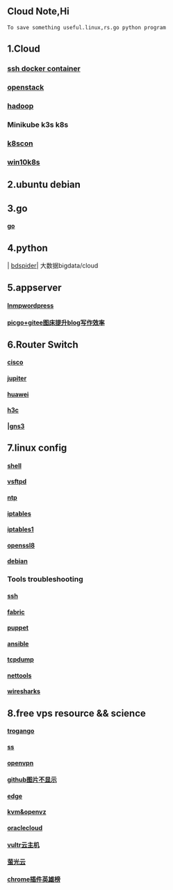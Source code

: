 ## Cloud Note,Hi
```
To save something useful.linux,rs.go python program 
```


## 1.Cloud 
### [ssh docker container](docker.html)
### [openstack](openstack.html)
### [hadoop](hadoop.html)
### Minikube k3s k8s
### [k8scon](conjure-up.html)
### [win10k8s](wink8s.html)

## 2.ubuntu debian


## 3.go
#### [go](linux/go.html)

## 4.python
| [bdspider](bdspider.py)|
大数据bigdata/cloud

## 5.appserver
#### [lnmpwordpress](linux/wp.html)
#### [picgo+gitee图床提升blog写作效率](picgo.html)

## 6.Router Switch
#### [cisco](net/cisco1.html)
#### [jupiter](net/jupiter.html)
#### [huawei](net/huawei.html)
#### [h3c](net/h3c1.html)
#### |[gns3](net/gns.html)

## 7.linux config

#### [shell](linux/shell.html)
#### [vsftpd](linux/yum.html)
#### [ntp](linux/ntp.html)
#### [iptables](linux/iptables.html)
#### [iptables1](linux/iptables1.html)
#### [openssl8](linux/opensslssh.html)
#### [debian](linux/debian1.html)
### Tools troubleshooting
#### [ssh](ssh.html)
#### [fabric](fabric.html)
#### [puppet](puppet.html)
#### [ansible](ansible.html)
#### [tcpdump](linux/tcpdump.html)
#### [nettools](linux/nettools.html)
#### [wiresharks](linux/wiresharks.html)

## 8.free vps resource && science
#### [trogango](linux/trogango.html)
#### [ss](ss.html)
#### [openvpn](openvpn.html)
#### [github图片不显示](giterror.html)
#### [edge](edge.html)
#### [kvm&openvz](kvm.html)
#### [oraclecloud](linux/oracle.html)
#### [vultr云主机](https://www.vultr.com/?ref=9064803-8H)
#### [萤光云](linux/yingguang.html)
#### [chrome插件英雄榜](chrome.html)

